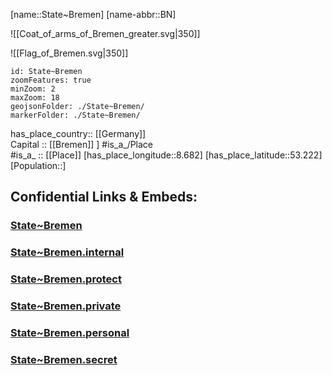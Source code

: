 ﻿---
location: [53.222,8.682] 
type: State
SpocWebEntityId: 29332
isDeleted: false
Confidential: public
tags:
- geo/State
icon: Flag_of_Bremen
---

[name::State~Bremen] 
[name-abbr::BN] 

![[Coat_of_arms_of_Bremen_greater.svg|350]] 


![[Flag_of_Bremen.svg|350]] 

```leaflet
id: State~Bremen
zoomFeatures: true 
minZoom: 2 
maxZoom: 18
geojsonFolder: ./State~Bremen/
markerFolder: ./State~Bremen/
```

has_place_country:: [[Germany]]  
Capital ::  [[Bremen]] ] 
#is_a_/Place  
#is_a_ :: [[Place]] 
[has_place_longitude::8.682] 
[has_place_latitude::53.222] 
[Population::] 



## Confidential Links & Embeds: 

### [State~Bremen](/_public/Earth/Continent/Europe/Europe~Central/Germany/Germany~West/State~Bremen.md) 

### [State~Bremen.internal](/_internal/Earth/Continent/Europe/Europe~Central/Germany/Germany~West/State~Bremen.internal.md) 

### [State~Bremen.protect](/_protect/Earth/Continent/Europe/Europe~Central/Germany/Germany~West/State~Bremen.protect.md) 

### [State~Bremen.private](/_private/Earth/Continent/Europe/Europe~Central/Germany/Germany~West/State~Bremen.private.md) 

### [State~Bremen.personal](/_personal/Earth/Continent/Europe/Europe~Central/Germany/Germany~West/State~Bremen.personal.md) 

### [State~Bremen.secret](/_secret/Earth/Continent/Europe/Europe~Central/Germany/Germany~West/State~Bremen.secret.md) 
